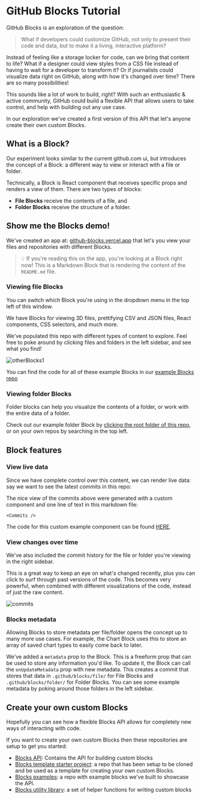 # GitHub Blocks Tutorial

GitHub Blocks is an exploration of the question:

> What if developers could customize GitHub, not only to present their code and data, but to make it a living, interactive platform?

Instead of feeling like a storage locker for code, can we bring that content to life? What if a designer could view styles from a CSS file instead of having to wait for a developer to transform it? Or if journalists could visualize data right on GitHub, along with how it's changed over time? There are so many possibilities!

This sounds like a lot of work to build, right? With such an enthusiastic & active community, GitHub could build a flexible API that allows users to take control, and help with building out any use case.

In our exploration we've created a first version of this API that let's anyone create their own custom Blocks.

## What is a Block?

Our experiment looks similar to the current github.com ui, but introduces the concept of a Block: a different way to view or interact with a file or folder.

Technically, a Block is React component that receives specific props and renders a view of them. There are two types of blocks:

- **File Blocks** receive the contents of a file, and
- **Folder Blocks** receive the structure of a folder.

## Show me the Blocks demo!

We've created an app at: [github-blocks.vercel.app](https://github-blocks.vercel.app/) that let's you view your files and repositories with different Blocks.

> 💡 If you're reading this on the app, you're looking at a Block right now! This is a Markdown Block that is rendering the content of the `README.md` file.

### Viewing file Blocks

You can switch which Block you're using in the dropdown menu in the top left of this window.

We have Blocks for viewing 3D files, prettifying CSV and JSON files, React components, CSS selectors, and much more.

We've populated this repo with different types of content to explore. Feel free to poke around by clicking files and folders in the left sidebar, and see what you find!

![otherBlocks1](https://user-images.githubusercontent.com/8978670/144443697-ed57d444-8db2-4d34-80ec-ce474fe81c71.gif)

You can find the code for all of these example Blocks in our [example Blocks repo](https://github.com/githubnext/blocks-examples)

### Viewing folder Blocks

Folder blocks can help you visualize the contents of a folder, or work with the entire data of a folder.

Check out our example folder Block by [clicking the root folder of this repo](https://github-blocks.vercel.app/githubnext/blocks-tutorial), or on your own repos by searching in the top left.

## Block features

### View live data

Since we have complete control over this content, we can render live data: say we want to see the latest commits in this repo:

<Commits num={3} />

The nice view of the commits above were generated with a custom component and one line of text in this markdown file:

`<Commits />`

The code for this custom example component can be found [HERE](https://github.com/githubnext/blocks-examples/blob/main/src/blocks/file-blocks/live-markdown/index.tsx#L198).

### View changes over time

We've also included the commit history for the file or folder you're viewing in the right sidebar.

This is a great way to keep an eye on what's changed recently, plus you can click to surf through past versions of the code. This becomes very powerful, when combined with different visualizations of the code, instead of just the raw content.

![commits](https://user-images.githubusercontent.com/8978670/144443772-36c4f827-d09b-4b03-99cd-e20ecadcf813.gif)

### Blocks metadata

Allowing Blocks to store metadata per file/folder opens the concept up to many more use cases. For example, the Chart Block uses this to store an array of saved chart types to easily come back to later.

We've added a `metadata` prop to the Block. This is a freeform prop that can be used to store any information you'd like. To update it, the Block can call the `onUpdateMetadata` prop with new metadata. This creates a commit that stores that data in `.github/blocks/file/` for File Blocks and `.github/blocks/folder/` for Folder Blocks. You can see some example metadata by poking around those folders in the left sidebar.

## Create your own custom Blocks

Hopefully you can see how a flexible Blocks API allows for completely new ways of interacting with code.

If you want to create your own custom Blocks then these repositories are setup to get you started:

- [Blocks API](https://github.com/githubnext/blocks): Contains the API for building custom blocks
- [Blocks template starter project](https://github.com/githubnext/blocks-template): a repo that has been setup to be cloned and be used as a template for creating your own custom Blocks.
- [Blocks examples](https://github.com/githubnext/blocks-examples): a repo with example blocks we've built to showcase the API.
- [Blocks utility library](https://github.com/githubnext/utils): a set of helper functions for writing custom blocks
